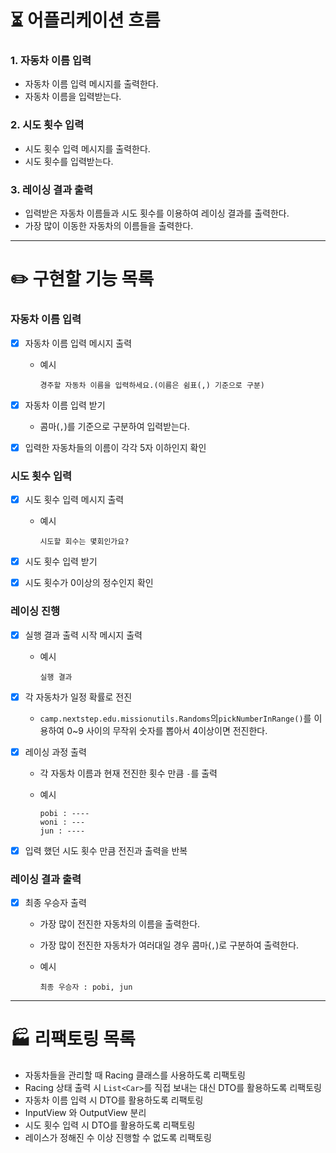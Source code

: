 # ⏳ 어플리케이션 흐름

### 1. 자동차 이름 입력

- 자동차 이름 입력 메시지를 출력한다.
- 자동차 이름을 입력받는다.

### 2. 시도 횟수 입력

- 시도 횟수 입력 메시지를 출력한다.
- 시도 횟수를 입력받는다.

### 3. 레이싱 결과 출력

- 입력받은 자동차 이름들과 시도 횟수를 이용하여 레이싱 결과를 출력한다.
- 가장 많이 이동한 자동차의 이름들을 출력한다.

---

# ✏️ 구현할 기능 목록

### 자동차 이름 입력

- [x]  자동차 이름 입력 메시지 출력
    - 예시

        ```
        경주할 자동차 이름을 입력하세요.(이름은 쉼표(,) 기준으로 구분)
        ```

- [x]  자동차 이름 입력 받기
    - 콤마(`,`)를 기준으로 구분하여 입력받는다.
- [x]  입력한 자동차들의 이름이 각각 5자 이하인지 확인

### 시도 횟수 입력

- [x]  시도 횟수 입력 메시지 출력
    - 예시

        ```
        시도할 회수는 몇회인가요?
        ```

- [x]  시도 횟수 입력 받기
- [x]  시도 횟수가 0이상의 정수인지 확인

### 레이싱 진행

- [x]  실행 결과 출력 시작 메시지 출력
    - 예시

        ```
        실행 결과
        ```

- [x]  각 자동차가 일정 확률로 전진
    - `camp.nextstep.edu.missionutils.Randoms`의`pickNumberInRange()`를 이용하여 0~9 사이의 무작위 숫자를 뽑아서 4이상이면
      전진한다.
- [x]  레이싱 과정 출력
    - 각 자동차 이름과 현재 전진한 횟수 만큼 `-`를 출력
    - 예시

        ```
        pobi : ----
        woni : ---
        jun : ----
        ```

- [x]  입력 했던 시도 횟수 만큼 전진과 출력을 반복

### 레이싱 결과 출력

- [x]  최종 우승자 출력
    - 가장 많이 전진한 자동차의 이름을 출력한다.
    - 가장 많이 전진한 자동차가 여러대일 경우 콤마(`,`)로 구분하여 출력한다.
    - 예시

        ```
        최종 우승자 : pobi, jun
        ```

---

# 🏭 리팩토링 목록

- 자동차들을 관리할 때 Racing 클래스를 사용하도록 리팩토링
- Racing 상태 출력 시 `List<Car>`를 직접 보내는 대신 DTO를 활용하도록 리팩토링
- 자동차 이름 입력 시 DTO를 활용하도록 리팩토링
- InputView 와 OutputView 분리
- 시도 횟수 입력 시 DTO를 활용하도록 리팩토링
- 레이스가 정해진 수 이상 진행할 수 없도록 리팩토링